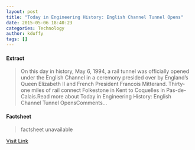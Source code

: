 ```yaml
---
layout: post
title: "Today in Engineering History: English Channel Tunnel Opens"
date: 2015-05-06 18:40:23
categories: Technology
author: kduffy
tags: []
---
```



#### Extract
>On this day in history, May 6, 1994, a rail tunnel was officially opened under the English Channel in a ceremony presided over by England’s Queen Elizabeth II and French President Francois Mitterand. Thirty-one miles of rail connect Folkestone in Kent to Coquelles in Pas-de-Calais.Read more about Today in Engineering History: English Channel Tunnel OpensComments...

#### Factsheet
>factsheet unavailable

[Visit Link](http://www.pddnet.com/blogs/2015/05/today-engineering-history-english-channel-tunnel-opens)


